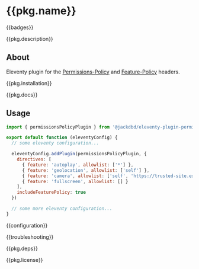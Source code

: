 # {{pkg.name}}

{{badges}}

{{pkg.description}}

<!-- toc -->

## About

Eleventy plugin for the [Permissions-Policy](https://w3c.github.io/webappsec-permissions-policy/) and [Feature-Policy](https://developer.mozilla.org/en-US/docs/Web/HTTP/Headers/Feature-Policy) headers.

{{pkg.installation}}

{{pkg.docs}}

## Usage

```js
import { permissionsPolicyPlugin } from '@jackdbd/eleventy-plugin-permissions-policy'

export default function (eleventyConfig) {
  // some eleventy configuration...

  eleventyConfig.addPlugin(permissionsPolicyPlugin, {
    directives: [
      { feature: 'autoplay', allowlist: ['*'] },
      { feature: 'geolocation', allowlist: ['self'] },
      { feature: 'camera', allowlist: ['self', 'https://trusted-site.example'] },
      { feature: 'fullscreen', allowlist: [] }
    ],
    includeFeaturePolicy: true
  })

  // some more eleventy configuration...
}
```

{{configuration}}

{{troubleshooting}}

{{pkg.deps}}

{{pkg.license}}
